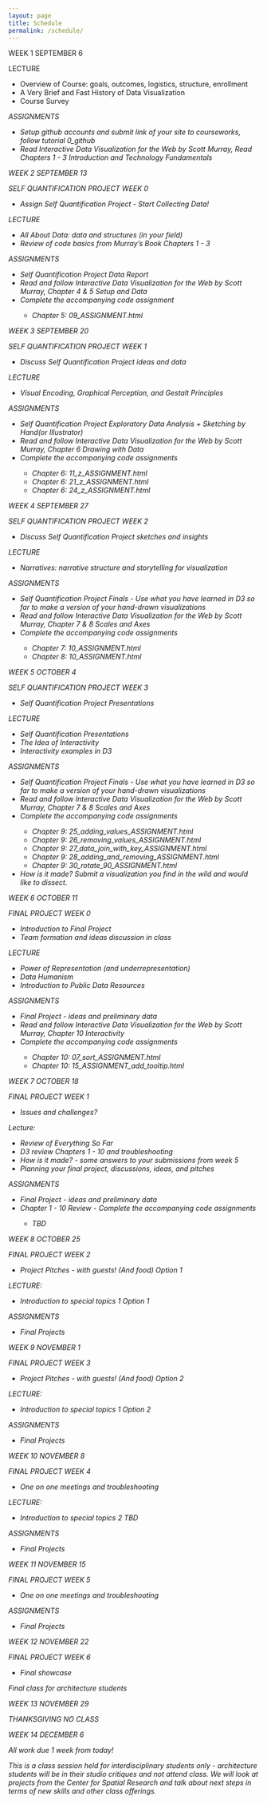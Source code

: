 ```yaml
---
layout: page
title: Schedule
permalink: /schedule/
---
```

<span id="rTitle">WEEK 1 SEPTEMBER 6</span>

LECTURE
- Overview of Course: goals, outcomes, logistics, structure, enrollment
- A Very Brief and Fast History of Data Visualization
- Course Survey


<i>ASSIGNMENTS
- <i>Setup github accounts and submit link of your site to courseworks, follow tutorial 0_github
- <i>Read Interactive Data Visualization for the Web by Scott Murray,  Read Chapters 1 - 3 Introduction and Technology Fundamentals

<span id="rTitle">WEEK 2 SEPTEMBER 13</span>

SELF QUANTIFICATION PROJECT WEEK 0
- Assign Self Quantification Project - Start Collecting Data!

LECTURE
- All About Data: data and structures (in your field)
- Review of code basics from Murray’s Book Chapters 1 - 3


<i>ASSIGNMENTS
- <i>Self Quantification Project Data Report
- <i>Read and follow Interactive Data Visualization for the Web by Scott Murray, Chapter 4 & 5 Setup and Data
- <i>Complete the accompanying code assignment
    - <i>Chapter 5:  09_ASSIGNMENT.html



<span id="rTitle">WEEK 3 SEPTEMBER 20</span>

SELF QUANTIFICATION PROJECT WEEK 1
- Discuss Self Quantification Project ideas and data

LECTURE
- Visual Encoding, Graphical Perception, and Gestalt Principles


<i>ASSIGNMENTS
- <i>Self Quantification Project Exploratory Data Analysis + Sketching by Hand(or Illustrator)
- <i>Read and follow Interactive Data Visualization for the Web by Scott Murray, Chapter 6 Drawing with Data
- <i>Complete the accompanying code assignments
    - <i>Chapter 6: 11_z_ASSIGNMENT.html
    - <i>Chapter 6: 21_z_ASSIGNMENT.html
    - <i>Chapter 6: 24_z_ASSIGNMENT.html


<span id="rTitle">WEEK 4 SEPTEMBER 27</span>

SELF QUANTIFICATION PROJECT WEEK 2
- Discuss Self Quantification Project sketches and insights

LECTURE
- Narratives: narrative structure and storytelling for visualization

<i>ASSIGNMENTS
- <i>Self Quantification Project Finals - Use what you have learned in D3 so far to make a version of your hand-drawn visualizations
- <i>Read and follow Interactive Data Visualization for the Web by Scott Murray, Chapter 7 & 8 Scales and Axes
- <i>Complete the accompanying code assignments
    - <i>Chapter 7: 10_ASSIGNMENT.html
    - <i>Chapter 8: 10_ASSIGNMENT.html

    
<span id="rTitle">WEEK 5 OCTOBER 4</span>

SELF QUANTIFICATION PROJECT WEEK 3
- Self Quantification Project Presentations

LECTURE
- Self Quantification Presentations
- The Idea of Interactivity
- Interactivity examples in D3

<i>ASSIGNMENTS
- <i>Self Quantification Project Finals - Use what you have learned in D3 so far to make a version of your hand-drawn visualizations
- <i>Read and follow Interactive Data Visualization for the Web by Scott Murray, Chapter 7 & 8 Scales and Axes
- <i>Complete the accompanying code assignments
   - <i>Chapter 9: 25_adding_values_ASSIGNMENT.html
   - <i>Chapter 9: 26_removing_values_ASSIGNMENT.html
   - <i>Chapter 9: 27_data_join_with_key_ASSIGNMENT.html
   - <i>Chapter 9: 28_adding_and_removing_ASSIGNMENT.html
   - <i>Chapter 9: 30_rotate_90_ASSIGNMENT.html
- <i>How is it made? Submit a visualization you find in the wild and would like to dissect.
      

<span id="rTitle">WEEK 6 OCTOBER 11</span>

FINAL PROJECT WEEK 0
- Introduction to Final Project
- Team formation and ideas discussion in class

LECTURE
- Power of Representation (and underrepresentation)
- Data Humanism
- Introduction to Public Data Resources

<i>ASSIGNMENTS
- <i>Final Project - ideas and preliminary data
- <i>Read and follow Interactive Data Visualization for the Web by Scott Murray, Chapter 10 Interactivity
- <i>Complete the accompanying code assignments
    - <i>Chapter 10: 07_sort_ASSIGNMENT.html
    - <i>Chapter 10: 15_ASSIGNMENT_add_tooltip.html

<span id="rTitle">WEEK 7 OCTOBER 18</span>

FINAL PROJECT WEEK 1
- Issues and challenges?
   
Lecture:
- Review of Everything So Far
- D3 review Chapters 1 - 10 and troubleshooting
- How is it made? - some answers to your submissions from week 5
- Planning your final project, discussions, ideas, and pitches

<i>ASSIGNMENTS
- <i>Final Project - ideas and preliminary data
- <i>Chapter 1 - 10 Review - Complete the accompanying code assignments
    - <i>TBD

<span id="rTitle">WEEK 8 OCTOBER 25</span>

FINAL PROJECT WEEK 2
- Project Pitches - with guests! (And food) Option 1

LECTURE:
- Introduction to special topics 1 Option 1

<i>ASSIGNMENTS
   - <i>Final Projects

<span id="rTitle">WEEK 9 NOVEMBER 1</span>

FINAL PROJECT WEEK 3
- Project Pitches - with guests! (And food) Option 2

LECTURE:
- Introduction to special topics 1 Option 2

<i>ASSIGNMENTS
   - <i>Final Projects

<span id="rTitle">WEEK 10 NOVEMBER 8</span>

FINAL PROJECT WEEK 4
- One on one meetings and troubleshooting

LECTURE:
- Introduction to special topics 2 TBD

<i>ASSIGNMENTS
   - <i>Final Projects

<span id="rTitle">WEEK 11 NOVEMBER 15</span>

FINAL PROJECT WEEK 5
- One on one meetings and troubleshooting

<i>ASSIGNMENTS
   - <i>Final Projects

<span id="rTitle">WEEK 12 NOVEMBER 22</span>

FINAL PROJECT WEEK 6
- Final showcase

<i>Final class for architecture students

<span id="rTitle">WEEK 13 NOVEMBER 29</span>

THANKSGIVING NO CLASS

<span id="rTitle">WEEK 14 DECEMBER 6</span>

<i>All work due 1 week from today!
    
This is a class session held for interdisciplinary students only - architecture students will be in their studio critiques and not attend class. We will look at projects from the Center for Spatial Research and talk about next steps in terms of new skills and other class offerings.

